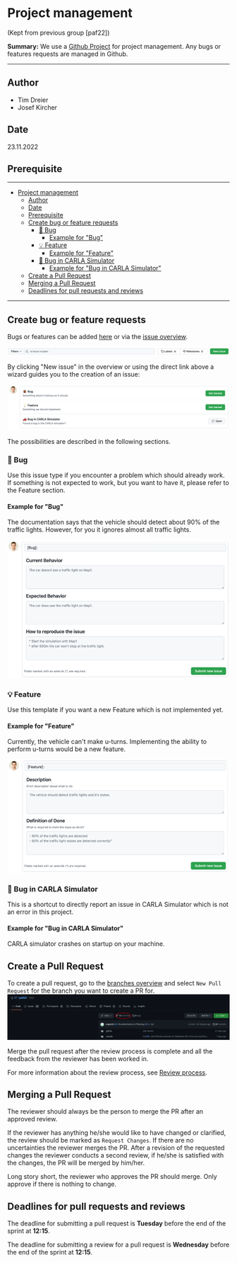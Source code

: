 # Project management

(Kept from previous group [paf22])

**Summary:** We use a [Github Project](https://github.com/users/ll7/projects/2) for project management.
Any bugs or features requests are managed in Github.

---

## Author

- Tim Dreier
- Josef Kircher

## Date

23.11.2022

## Prerequisite

---
<!-- TOC -->
- [Project management](#project-management)
  - [Author](#author)
  - [Date](#date)
  - [Prerequisite](#prerequisite)
  - [Create bug or feature requests](#create-bug-or-feature-requests)
    - [🐞 Bug](#-bug)
      - [Example for "Bug"](#example-for-bug)
    - [💡 Feature](#-feature)
      - [Example for "Feature"](#example-for-feature)
    - [🚗 Bug in CARLA Simulator](#-bug-in-carla-simulator)
      - [Example for "Bug in CARLA Simulator"](#example-for-bug-in-carla-simulator)
  - [Create a Pull Request](#create-a-pull-request)
  - [Merging a Pull Request](#merging-a-pull-request)
  - [Deadlines for pull requests and reviews](#deadlines-for-pull-requests-and-reviews)
<!-- TOC -->

---

## Create bug or feature requests

Bugs or features can be added [here](https://github.com/ll7/paf22/issues/new/choose) or via the [issue overview](https://github.com/ll7/paf22/issues).

![create issue](../assets/create_issue.png)

By clicking "New issue" in the overview or using the direct link above a wizard guides you to the creation of an issue:

![issue wizard](../assets/issue_wizard.png)

The possibilities are described in the following sections.

### 🐞 Bug

Use this issue type if you encounter a problem which should already work.
If something is not expected to work, but you want to have it, please refer to the Feature section.

#### Example for "Bug"

The documentation says that the vehicle should detect about 90% of the traffic lights.
However, for you it ignores almost all traffic lights.

![bug template](../assets/bug_template.png)

### 💡 Feature

Use this template if you want a new Feature which is not implemented yet.

#### Example for "Feature"

Currently, the vehicle can't make u-turns.
Implementing the ability to perform u-turns would be a new feature.

![feature template](../assets/feature_template.png)

### 🚗 Bug in CARLA Simulator

This is a shortcut to directly report an issue in CARLA Simulator which is not an error in this project.

#### Example for "Bug in CARLA Simulator"

CARLA simulator crashes on startup on your machine.

## Create a Pull Request

To create a pull request, go to the [branches overview](https://github.com/ll7/paf22/branches) and select ``New Pull Request`` for the branch you want to create a PR for.
![img.png](../assets/branch_overview.png)

Merge the pull request after the review process is complete and all the feedback from the reviewer has been worked in.

For more information about the review process, see [Review process](./review_guideline.md).

## Merging a Pull Request

The reviewer should always be the person to merge the PR after an approved review.

If the reviewer has anything he/she would like to have changed or clarified, the review should be marked as `Request Changes`.
If there are no uncertainties the reviewer merges the PR. After a revision of the requested changes the reviewer conducts a second review, if he/she is satisfied with the changes, the PR will be merged by him/her.

Long story short, the reviewer who approves the PR should merge. Only approve if there is nothing to change.

## Deadlines for pull requests and reviews

The deadline for submitting a pull request is **Tuesday** before the end of the sprint at **12:15**.

The deadline for submitting a review for a pull request is **Wednesday** before the end of the sprint at **12:15**.
